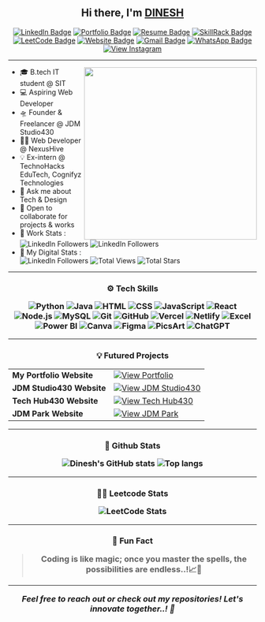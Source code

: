 <h2 align="center"> Hi there, I'm <a href="https://www.linkedin.com/in/m-dinesh-d30/">DINESH</a> </h2>
<div align="center">
  
[![LinkedIn Badge](https://img.shields.io/badge/-LinkedIn-0e76a8?style=flat&logo=linkedin&logoColor=white)](https://www.linkedin.com/in/m-dinesh-jdm430d07/)
[![Portfolio Badge](https://img.shields.io/badge/-Portfolio-1abc9c?style=flat&logo=google-chrome&logoColor=white)](https://mdinesh-portfolio.netlify.app/)
[![Resume Badge](https://img.shields.io/badge/-Resume-34495e?style=flat&logo=adobe-acrobat-reader&logoColor=white)](https://github.com/dineshit27/dineshit27/raw/main/DINESH_RESUME.pdf)
[![SkillRack Badge](https://img.shields.io/badge/-SkillRack-blue?style=flat&logo=codeforces&logoColor=white)](https://www.skillrack.com/faces/resume.xhtml?id=444147&key=Skillrackresume430) 
[![LeetCode Badge](https://img.shields.io/badge/-LeetCode-FFA116?style=flat&logo=leetcode&logoColor=black)](https://leetcode.com/u/Dinesh_coder30/)
[![Website Badge](https://img.shields.io/badge/-Website-9b59b6?style=flat&logo=google-chrome&logoColor=white)](https://jdm-studio430.netlify.app/)
[![Gmail Badge](https://img.shields.io/badge/-Mail-red?style=flat&logo=gmail&logoColor=white)](mailto:m.dinesh.it27@gmail.com)
[![WhatsApp Badge](https://img.shields.io/badge/-WhatsApp-25D366?style=flat&logo=whatsapp&logoColor=white)](https://wa.me/918122129450)
<a href="https://www.instagram.com/_dinx_pvt_430/">
  <img src="https://img.shields.io/badge/-Instagram-E4405F?style=flat&logo=instagram&logoColor=white" alt="View Instagram">
</a>
</div>

-----------------------------------------------------------

<img src="https://raw.githubusercontent.com/sanjay-kv/sanjay-kv/main/Assets/illustration.png" min-width="300px" max-width="300px" width="350px" align="right">

- 🎓 B.tech IT student @ SIT
- 💻 Aspiring Web Developer
- 🛸 Founder & Freelancer @ JDM Studio430
- 👨‍💻 Web Developer @ NexusHive
- 💡 Ex-intern @ TechnoHacks EduTech, Cognifyz Technologies
- 💬 Ask me about Tech & Design
- 🤝 Open to collaborate for projects & works
- 📑 Work Stats :<br>![LinkedIn Followers](https://img.shields.io/badge/Projects-20-blue?logo=linkedin) ![LinkedIn Followers](https://img.shields.io/badge/Client_Satisfied-78%25-blue?logo=linkedin)
- 🤖 My Digital Stats :<br>![LinkedIn Followers](https://img.shields.io/badge/LinkedIn_Followers-2.5k+-blue?logo=linkedin) ![Total Views](https://img.shields.io/badge/Viewers-2.5k+-blue?logo=github) ![Total Stars](https://img.shields.io/badge/Stars-270-blue?logo=github)
<hr>

###
<h3 align="center">
  <p>⚙️ Tech Skills</p>

![Python](https://img.shields.io/badge/Python-3776AB?style=for-the-badge&logo=python&logoColor=white)
![Java](https://img.shields.io/badge/Java-ED8B00?style=for-the-badge&logo=java&logoColor=white)
![HTML](https://img.shields.io/badge/HTML5-E34F26?style=for-the-badge&logo=html5&logoColor=white)
![CSS](https://img.shields.io/badge/CSS3-1572B6?style=for-the-badge&logo=css3&logoColor=white)
![JavaScript](https://img.shields.io/badge/JavaScript-F7DF1E?style=for-the-badge&logo=javascript&logoColor=black)
![React](https://img.shields.io/badge/React-20232A?style=for-the-badge&logo=react&logoColor=61DAFB)
![Node.js](https://img.shields.io/badge/Node.js-339933?style=for-the-badge&logo=nodedotjs&logoColor=white)
![MySQL](https://img.shields.io/badge/MySQL-005C84?style=for-the-badge&logo=mysql&logoColor=white)
![Git](https://img.shields.io/badge/Git-F05032?style=for-the-badge&logo=git&logoColor=white)
![GitHub](https://img.shields.io/badge/GitHub-181717?style=for-the-badge&logo=github&logoColor=white)
![Vercel](https://img.shields.io/badge/Vercel-000000?style=for-the-badge&logo=vercel&logoColor=white)
![Netlify](https://img.shields.io/badge/Netlify-00C7B7?style=for-the-badge&logo=netlify&logoColor=white)
![Excel](https://img.shields.io/badge/Excel-217346?style=for-the-badge&logo=microsoftexcel&logoColor=white)
![Power BI](https://img.shields.io/badge/Power_BI-F2C811?style=for-the-badge&logo=powerbi&logoColor=black)
![Canva](https://img.shields.io/badge/Canva-00C4CC?style=for-the-badge&logo=canva&logoColor=white)
![Figma](https://img.shields.io/badge/Figma-F24E1E?style=for-the-badge&logo=figma&logoColor=white)
![PicsArt](https://img.shields.io/badge/PicsArt-FF4088?style=for-the-badge&logo=picsart&logoColor=white)
![ChatGPT](https://img.shields.io/badge/ChatGPT-10A37F?style=for-the-badge&logo=openai&logoColor=white)

<hr>

###
<h3 align="center">
  <p>💡 Futured Projects</p>
<table align="center">
  <tr>
    <td><strong>My Portfolio Website</strong></td>
    <td><a href="https://mdinesh-portfolio.netlify.app/">
      <img src="https://img.shields.io/badge/VIEW-blue?style=flat&logo=google-chrome&logoColor=white" alt="View Portfolio">
    </a></td>
  </tr>
  <tr>
    <td><strong>JDM Studio430 Website</strong></td>
    <td><a href="https://jdm-studio430.netlify.app/">
      <img src="https://img.shields.io/badge/VIEW-blue?style=flat&logo=google-chrome&logoColor=white" alt="View JDM Studio430">
    </a></td>
  </tr>
  <tr>
    <td><strong>Tech Hub430 Website</strong></td>
    <td><a href="https://tech-hub430.netlify.app/">
      <img src="https://img.shields.io/badge/VIEW-blue?style=flat&logo=google-chrome&logoColor=white" alt="View Tech Hub430">
    </a></td>
  </tr>
  <tr>
    <td><strong>JDM Park Website</strong></td>
    <td><a href="https://jdm-park.netlify.app/">
      <img src="https://img.shields.io/badge/VIEW-blue?style=flat&logo=google-chrome&logoColor=white" alt="View JDM Park">
    </a></td>
  </tr>
</table>

<hr>

###
<h3 align="center">
  <p>🤖 Github Stats</p>
  
![Dinesh's GitHub stats](https://github-readme-stats.vercel.app/api?username=dineshit27&theme)
<img alt="Top langs" src="https://github-readme-stats.vercel.app/api/top-langs/?username=dineshit27&layout=compact&&langs_count=8"/>

<hr>

###
<h3 align="center">
  <p>👨‍💻 Leetcode Stats</p>
<p align="center">
  <img src="https://leetcard.jacoblin.cool/Dinesh_coder30?theme=dark&font=source_code_pro&ext=heatmap" alt="LeetCode Stats">
</p>

<hr>

###
<h3 align="center">
  <p>💬 Fun Fact</p>

> Coding is like magic; once you master the spells, the possibilities are endless..!📈🌟

---

<div align="center">
  <em>Feel free to reach out or check out my repositories! Let's innovate together..! 🚀</em>
</div>
